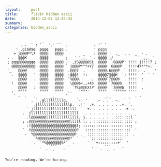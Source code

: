 ```yaml
---
layout:     post
title:      flickr hidden ascii
date:       2014-12-02 12:44:43
summary:    
categories: hidden_ascii
---
```


                     _
           . -  ` : `   '.' ``  .            - '` ` .
         ' ,gi$@$q  pggq   pggq .            ' pggq
        + j@@@P*\7  @@@@   @@@@         _    : @@@@ !  ._  , .  _  - .
     . .  @@@K      @@@@        ;  -` `_,_ ` . @@@@ ;/           ` _,,_ `
     ; pgg@@@@gggq  @@@@   @@@@ .' ,iS@@@@@Si  @@@@  .6@@@P' !!!! j!!!!7 ;
       @@@@@@@@@@@  @@@@   @@@@ ` j@@@P*"*+Y7  @@@@ .6@@@P   !!!!47*"*+;
     `_   @@@@      @@@@   @@@@  .@@@7  .   `  @@@@.6@@@P  ` !!!!;  .    '
       .  @@@@   '  @@@@   @@@@  :@@@!  !:     @@@@7@@@K  `; !!!!  '  ` '
          @@@@   .  @@@@   @@@@  `%@@@.     .  @@@@`7@@@b  . !!!!  :
       !  @@@@      @@@@   @@@@   \@@@$+,,+4b  @@@@ `7@@@b   !!!!
          @@@@   :  @@@@   @@@@    `7%S@@hX!P' @@@@  `7@@@b  !!!!  .
       :  """"      """"   """"  :.   `^"^`    """"   `""""" ''''
        ` -  .   .       _._    `                 _._        _  . -
                , ` ,glllllllllg,    `-: '    .~ . . . ~.  `
                 ,jlllllllllllllllp,  .!'  .+. . . . . . .+. `.
              ` jllllllllllllllllllll  `  +. . . . . . . . .+  .
            .  jllllllllllllllllllllll   . . . . . . . . . . .
              .l@@@@@@@lllllllllllllll. j. . . . . . . :::::::l `
            ; ;@@@@@@@@@@@@@@@@@@@lllll :. . :::::::::::::::::: ;
              :l@@@@@@@@@@@@@@@@@@@@@l; ::::::::::::::::::::::;
            `  Y@@@@@@@@@@@@@@@@@@@@@P   :::::::::::::::::::::  '
             -  Y@@@@@@@@@@@@@@@@@@@P  .  :::::::::::::::::::  .
                 `*@@@@@@@@@@@@@@@*` `  `  `:::::::::::::::`
                `.  `*%@@@@@@@%*`  .      `  `+:::::::::+`  '
                    .    ```   _ '          - .   ```     -
                       `  '                     `  '  `
    
    You're reading. We're hiring.
